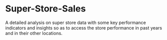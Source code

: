 # Super-Store-Sales
A detailed analysis on super store data with some key performance indicators and insights so as to access the store performance in past years and in their other locations. 

